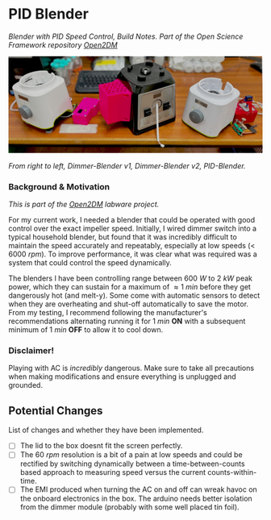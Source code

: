 # PID Blender
_Blender with PID Speed Control, Build Notes. Part of the Open Science Framework repository [Open2DM](https://osf.io/evupy/)_

![Image of all three blenders in order](./Images/Blenders.jpeg)

_From right to left, Dimmer-Blender v1, Dimmer-Blender v2, PID-Blender._

### Background \& Motivation

_This is part of the [Open2DM](https://osf.io/evupy/) labware project._

For my current work, I needed a blender that could be operated with good control over the exact impeller speed. Initially, I wired dimmer switch into a typical household blender, but found that it was incredibly difficult to maintain the speed accurately and repeatably, especially at low speeds (< $6000$ $rpm$). To improve performance, it was clear what was required was a system that could control the speed dynamically.

The blenders I have been controlling range between $600$ $W$ to $2$ $kW$ peak power, which they can sustain for a maximum of $\approx 1$ $min$ before they get dangerously hot (and melt-y). Some come with automatic sensors to detect when they are overheating and shut-off automatically to save the motor. From my testing, I recommend following the manufacturer's recommendations alternating running it for $1$ $min$ **ON** with a subsequent minimum of $1$ $min$ **OFF** to allow it to cool down.

### Disclaimer!

Playing with AC is _incredibly_ dangerous. Make sure to take all precautions when making modifications and ensure everything is unplugged and grounded.

## Potential Changes

List of changes and whether they have been implemented.

- [ ] The lid to the box doesnt fit the screen perfectly.
- [ ] The $60$ $rpm$ resolution is a bit of a pain at low speeds and could be rectified by switching dynamically between a time-between-counts based approach to measuring speed versus the current counts-within-time.
- [ ] The EMI produced when turning the AC on and off can wreak havoc on the onboard electronics in the box. The arduino needs better isolation from the dimmer module (probably with some well placed tin foil).
